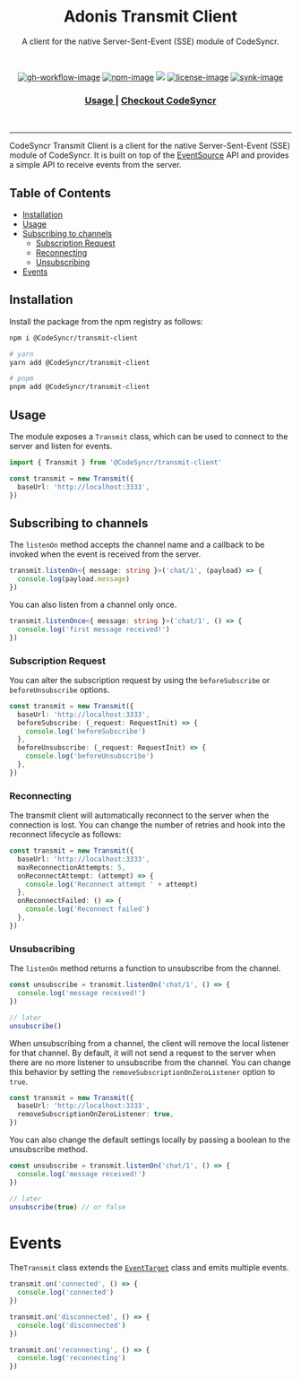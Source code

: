<div align="center">
  <h1> Adonis Transmit Client</h1>
  <p>A client for the native Server-Sent-Event (SSE) module of CodeSyncr.</p>
</div>

<br />

<div align="center">

[![gh-workflow-image]][gh-workflow-url] [![npm-image]][npm-url] ![][typescript-image] [![license-image]][license-url] [![synk-image]][synk-url]

</div>

<div align="center">
  <h3>
    <a href="#installation">
      Usage
    </a>
    <span> | </span>
    <a href="https://kyash.in">
      Checkout CodeSyncr
    </a>
  </h3>
</div>

<br />

<hr />

CodeSyncr Transmit Client is a client for the native Server-Sent-Event (SSE) module of CodeSyncr. It is built on top of the [EventSource](https://developer.mozilla.org/en-US/docs/Web/API/ntSource) API and provides a simple API to receive events from the server.

<!-- START doctoc generated TOC please keep comment here to allow auto update -->
<!-- DON'T EDIT THIS SECTION, INSTEAD RE-RUN doctoc TO UPDATE -->
## Table of Contents

  - [Installation](#installation)
  - [Usage](#usage)
  - [Subscribing to channels](#subscribing-to-channels)
    - [Subscription Request](#subscription-request)
    - [Reconnecting](#reconnecting)
    - [Unsubscribing](#unsubscribing)
- [Events](#events)

<!-- END doctoc generated TOC please keep comment here to allow auto update -->

## Installation

Install the package from the npm registry as follows:

```sh
npm i @CodeSyncr/transmit-client

# yarn
yarn add @CodeSyncr/transmit-client

# pnpm
pnpm add @CodeSyncr/transmit-client
```

## Usage

The module exposes a `Transmit` class, which can be used to connect to the server and listen for events.

```ts
import { Transmit } from '@CodeSyncr/transmit-client'

const transmit = new Transmit({
  baseUrl: 'http://localhost:3333',
})
```

## Subscribing to channels

The `listenOn` method accepts the channel name and a callback to be invoked when the event is received from the server.

```ts
transmit.listenOn<{ message: string }>('chat/1', (payload) => {
  console.log(payload.message)
})
```

You can also listen from a channel only once.

```ts
transmit.listenOnce<{ message: string }>('chat/1', () => {
  console.log('first message received!')
})
```

### Subscription Request

You can alter the subscription request by using the `beforeSubscribe` or `beforeUnsubscribe` options.

```ts
const transmit = new Transmit({
  baseUrl: 'http://localhost:3333',
  beforeSubscribe: (_request: RequestInit) => {
    console.log('beforeSubscribe')
  },
  beforeUnsubscribe: (_request: RequestInit) => {
    console.log('beforeUnsubscribe')
  },
})
```

### Reconnecting

The transmit client will automatically reconnect to the server when the connection is lost. You can change the number of retries and hook into the reconnect lifecycle as follows:

```ts
const transmit = new Transmit({
  baseUrl: 'http://localhost:3333',
  maxReconnectionAttempts: 5,
  onReconnectAttempt: (attempt) => {
    console.log('Reconnect attempt ' + attempt)
  },
  onReconnectFailed: () => {
    console.log('Reconnect failed')
  },
})
```

### Unsubscribing

The `listenOn` method returns a function to unsubscribe from the channel.

```ts
const unsubscribe = transmit.listenOn('chat/1', () => {
  console.log('message received!')
})

// later
unsubscribe()
```

When unsubscribing from a channel, the client will remove the local listener for that channel. By default, it will not send a request to the server when there are no more listener to unsubscribe from the channel. You can change this behavior by setting the `removeSubscriptionOnZeroListener` option to `true`.

```ts
const transmit = new Transmit({
  baseUrl: 'http://localhost:3333',
  removeSubscriptionOnZeroListener: true,
})
```

You can also change the default settings locally by passing a boolean to the unsubscribe method.

```ts
const unsubscribe = transmit.listenOn('chat/1', () => {
  console.log('message received!')
})

// later
unsubscribe(true) // or false
```

# Events

The`Transmit` class extends the [`EventTarget`](https://developer.mozilla.org/en-US/docs/Web/API/EventTarget) class and emits multiple events.

```ts
transmit.on('connected', () => {
  console.log('connected')
})

transmit.on('disconnected', () => {
  console.log('disconnected')
})

transmit.on('reconnecting', () => {
  console.log('reconnecting')
})
```

[gh-workflow-image]: https://img.shields.io/github/actions/workflow/status/CodeSyncr/transmit-client/test?style=for-the-badge
[gh-workflow-url]: https://github.com/CodeSyncr/transmit-client/actions/workflows/test.yml "Github action"

[typescript-image]: https://img.shields.io/badge/Typescript-294E80.svg?style=for-the-badge&logo=typescript
[typescript-url]: "typescript"

[npm-image]: https://img.shields.io/npm/v/@CodeSyncr/transmit-client.svg?style=for-the-badge&logo=npm
[npm-url]: https://npmjs.org/package/@CodeSyncr/transmit-client 'npm'

[license-image]: https://img.shields.io/npm/l/@CodeSyncr/transmit-client?color=blueviolet&style=for-the-badge
[license-url]: LICENSE.md 'license'

[synk-image]: https://img.shields.io/snyk/vulnerabilities/github/CodeSyncr/transmit-client?label=Synk%20Vulnerabilities&style=for-the-badge
[synk-url]: https://snyk.io/test/github/CodeSyncr/transmit-client?targetFile=package.json "synk"